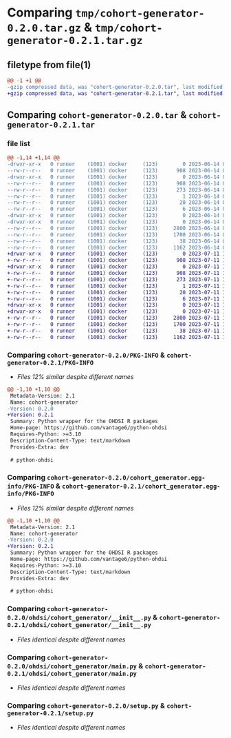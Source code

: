 # Comparing `tmp/cohort-generator-0.2.0.tar.gz` & `tmp/cohort-generator-0.2.1.tar.gz`

## filetype from file(1)

```diff
@@ -1 +1 @@
-gzip compressed data, was "cohort-generator-0.2.0.tar", last modified: Wed Jun 14 08:26:51 2023, max compression
+gzip compressed data, was "cohort-generator-0.2.1.tar", last modified: Tue Jul 11 14:30:33 2023, max compression
```

## Comparing `cohort-generator-0.2.0.tar` & `cohort-generator-0.2.1.tar`

### file list

```diff
@@ -1,14 +1,14 @@
-drwxr-xr-x   0 runner    (1001) docker     (123)        0 2023-06-14 08:26:51.073502 cohort-generator-0.2.0/
--rw-r--r--   0 runner    (1001) docker     (123)      908 2023-06-14 08:26:51.073502 cohort-generator-0.2.0/PKG-INFO
-drwxr-xr-x   0 runner    (1001) docker     (123)        0 2023-06-14 08:26:51.073502 cohort-generator-0.2.0/cohort_generator.egg-info/
--rw-r--r--   0 runner    (1001) docker     (123)      908 2023-06-14 08:26:51.000000 cohort-generator-0.2.0/cohort_generator.egg-info/PKG-INFO
--rw-r--r--   0 runner    (1001) docker     (123)      273 2023-06-14 08:26:51.000000 cohort-generator-0.2.0/cohort_generator.egg-info/SOURCES.txt
--rw-r--r--   0 runner    (1001) docker     (123)        1 2023-06-14 08:26:51.000000 cohort-generator-0.2.0/cohort_generator.egg-info/dependency_links.txt
--rw-r--r--   0 runner    (1001) docker     (123)       20 2023-06-14 08:26:51.000000 cohort-generator-0.2.0/cohort_generator.egg-info/requires.txt
--rw-r--r--   0 runner    (1001) docker     (123)        6 2023-06-14 08:26:51.000000 cohort-generator-0.2.0/cohort_generator.egg-info/top_level.txt
-drwxr-xr-x   0 runner    (1001) docker     (123)        0 2023-06-14 08:26:51.073502 cohort-generator-0.2.0/ohdsi/
-drwxr-xr-x   0 runner    (1001) docker     (123)        0 2023-06-14 08:26:51.073502 cohort-generator-0.2.0/ohdsi/cohort_generator/
--rw-r--r--   0 runner    (1001) docker     (123)     2800 2023-06-14 08:26:29.000000 cohort-generator-0.2.0/ohdsi/cohort_generator/__init__.py
--rw-r--r--   0 runner    (1001) docker     (123)     1700 2023-06-14 08:26:29.000000 cohort-generator-0.2.0/ohdsi/cohort_generator/main.py
--rw-r--r--   0 runner    (1001) docker     (123)       38 2023-06-14 08:26:51.073502 cohort-generator-0.2.0/setup.cfg
--rw-r--r--   0 runner    (1001) docker     (123)     1162 2023-06-14 08:26:29.000000 cohort-generator-0.2.0/setup.py
+drwxr-xr-x   0 runner    (1001) docker     (123)        0 2023-07-11 14:30:33.876866 cohort-generator-0.2.1/
+-rw-r--r--   0 runner    (1001) docker     (123)      908 2023-07-11 14:30:33.876866 cohort-generator-0.2.1/PKG-INFO
+drwxr-xr-x   0 runner    (1001) docker     (123)        0 2023-07-11 14:30:33.876866 cohort-generator-0.2.1/cohort_generator.egg-info/
+-rw-r--r--   0 runner    (1001) docker     (123)      908 2023-07-11 14:30:33.000000 cohort-generator-0.2.1/cohort_generator.egg-info/PKG-INFO
+-rw-r--r--   0 runner    (1001) docker     (123)      273 2023-07-11 14:30:33.000000 cohort-generator-0.2.1/cohort_generator.egg-info/SOURCES.txt
+-rw-r--r--   0 runner    (1001) docker     (123)        1 2023-07-11 14:30:33.000000 cohort-generator-0.2.1/cohort_generator.egg-info/dependency_links.txt
+-rw-r--r--   0 runner    (1001) docker     (123)       20 2023-07-11 14:30:33.000000 cohort-generator-0.2.1/cohort_generator.egg-info/requires.txt
+-rw-r--r--   0 runner    (1001) docker     (123)        6 2023-07-11 14:30:33.000000 cohort-generator-0.2.1/cohort_generator.egg-info/top_level.txt
+drwxr-xr-x   0 runner    (1001) docker     (123)        0 2023-07-11 14:30:33.876866 cohort-generator-0.2.1/ohdsi/
+drwxr-xr-x   0 runner    (1001) docker     (123)        0 2023-07-11 14:30:33.876866 cohort-generator-0.2.1/ohdsi/cohort_generator/
+-rw-r--r--   0 runner    (1001) docker     (123)     2800 2023-07-11 14:30:22.000000 cohort-generator-0.2.1/ohdsi/cohort_generator/__init__.py
+-rw-r--r--   0 runner    (1001) docker     (123)     1700 2023-07-11 14:30:22.000000 cohort-generator-0.2.1/ohdsi/cohort_generator/main.py
+-rw-r--r--   0 runner    (1001) docker     (123)       38 2023-07-11 14:30:33.876866 cohort-generator-0.2.1/setup.cfg
+-rw-r--r--   0 runner    (1001) docker     (123)     1162 2023-07-11 14:30:22.000000 cohort-generator-0.2.1/setup.py
```

### Comparing `cohort-generator-0.2.0/PKG-INFO` & `cohort-generator-0.2.1/PKG-INFO`

 * *Files 12% similar despite different names*

```diff
@@ -1,10 +1,10 @@
 Metadata-Version: 2.1
 Name: cohort-generator
-Version: 0.2.0
+Version: 0.2.1
 Summary: Python wrapper for the OHDSI R packages
 Home-page: https://github.com/vantage6/python-ohdsi
 Requires-Python: >=3.10
 Description-Content-Type: text/markdown
 Provides-Extra: dev
 
 # python-ohdsi
```

### Comparing `cohort-generator-0.2.0/cohort_generator.egg-info/PKG-INFO` & `cohort-generator-0.2.1/cohort_generator.egg-info/PKG-INFO`

 * *Files 12% similar despite different names*

```diff
@@ -1,10 +1,10 @@
 Metadata-Version: 2.1
 Name: cohort-generator
-Version: 0.2.0
+Version: 0.2.1
 Summary: Python wrapper for the OHDSI R packages
 Home-page: https://github.com/vantage6/python-ohdsi
 Requires-Python: >=3.10
 Description-Content-Type: text/markdown
 Provides-Extra: dev
 
 # python-ohdsi
```

### Comparing `cohort-generator-0.2.0/ohdsi/cohort_generator/__init__.py` & `cohort-generator-0.2.1/ohdsi/cohort_generator/__init__.py`

 * *Files identical despite different names*

### Comparing `cohort-generator-0.2.0/ohdsi/cohort_generator/main.py` & `cohort-generator-0.2.1/ohdsi/cohort_generator/main.py`

 * *Files identical despite different names*

### Comparing `cohort-generator-0.2.0/setup.py` & `cohort-generator-0.2.1/setup.py`

 * *Files identical despite different names*

